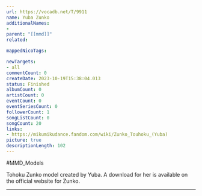 ```yaml
---
url: https://vocadb.net/T/9911
name: Yuba Zunko
additionalNames: 
- 
parent: "[[mmd]]"
related:

mappedNicoTags:

newTargets:
- all
commentCount: 0
createDate: 2023-10-19T15:38:04.013
status: Finished
albumCount: 0
artistCount: 0
eventCount: 0
eventSeriesCount: 0
followerCount: 1
songListCount: 0
songCount: 20
links: 
- https://mikumikudance.fandom.com/wiki/Zunko_Touhoku_(Yuba)
picture: true
descriptionLength: 102
---
```


#MMD_Models

Tohoku Zunko model created by Yuba. A download for her is available on the official website for Zunko.

---

